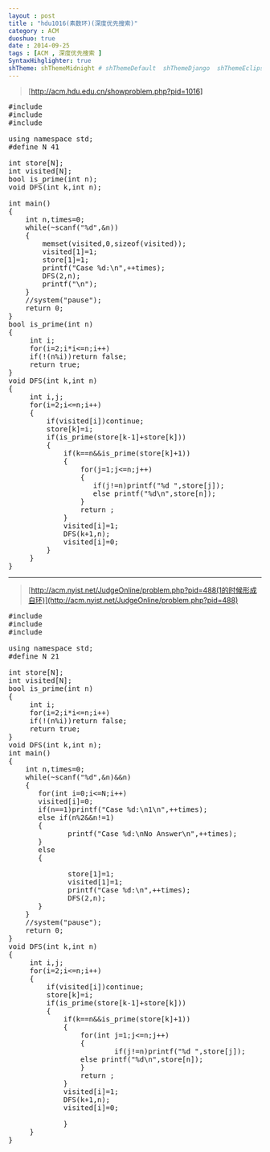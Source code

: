 ```yaml
---
layout : post
title : "hdu1016(素数环)(深度优先搜索)"
category : ACM
duoshuo: true
date : 2014-09-25
tags : [ACM , 深度优先搜索 ]
SyntaxHihglighter: true
shTheme: shThemeMidnight # shThemeDefault  shThemeDjango  shThemeEclipse  shThemeEmacs  shThemeFadeToGrey  shThemeMidnight  shThemeRDark
---
```

>[http://acm.hdu.edu.cn/showproblem.php?pid=1016]
<!-- more -->

<pre class="brush: c; ">
#include<iostream>
#include<cstdio>
#include<cstdlib>

using namespace std;
#define N 41

int store[N];
int visited[N];
bool is_prime(int n);
void DFS(int k,int n);

int main()
{
    int n,times=0;
    while(~scanf("%d",&n))
    {
        memset(visited,0,sizeof(visited));
        visited[1]=1;
        store[1]=1;
        printf("Case %d:\n",++times);
        DFS(2,n);
        printf("\n");
    }
    //system("pause");
    return 0;
}
bool is_prime(int n)
{
     int i;
     for(i=2;i*i<=n;i++)
     if(!(n%i))return false;
     return true;
}
void DFS(int k,int n)
{
     int i,j;
     for(i=2;i<=n;i++)
     {
         if(visited[i])continue;
         store[k]=i;
         if(is_prime(store[k-1]+store[k]))
         {
             if(k==n&&is_prime(store[k]+1))
             {
                 for(j=1;j<=n;j++)
                 {
                    if(j!=n)printf("%d ",store[j]);
                    else printf("%d\n",store[n]);
                 }
                 return ;
             }
             visited[i]=1;
             DFS(k+1,n);
             visited[i]=0;
         }
     }
}
</pre>
---
>[http://acm.nyist.net/JudgeOnline/problem.php?pid=488(1的时候形成自环)](http://acm.nyist.net/JudgeOnline/problem.php?pid=488)
<pre class="brush: c; ">
#include<iostream>
#include<cstdlib>
#include<cstdio>

using namespace std;
#define N 21

int store[N];
int visited[N];
bool is_prime(int n)
{
     int i;
     for(i=2;i*i<=n;i++)
     if(!(n%i))return false;
     return true;
}
void DFS(int k,int n);
int main()
{
    int n,times=0;
    while(~scanf("%d",&n)&&n)
    {
       for(int i=0;i<=N;i++)
       visited[i]=0;
       if(n==1)printf("Case %d:\n1\n",++times);
       else if(n%2&&n!=1)
       {
              printf("Case %d:\nNo Answer\n",++times);
       }
       else
       {
              
              store[1]=1;
              visited[1]=1;
              printf("Case %d:\n",++times);
              DFS(2,n);
       }
    }
    //system("pause");
    return 0;
}
void DFS(int k,int n)
{
     int i,j;
     for(i=2;i<=n;i++)
     {
         if(visited[i])continue;
         store[k]=i;
         if(is_prime(store[k-1]+store[k]))
         {
             if(k==n&&is_prime(store[k]+1))
             {
                 for(int j=1;j<=n;j++)
                 {
                         if(j!=n)printf("%d ",store[j]);
                 else printf("%d\n",store[n]);
                 }
                 return ;
             }
             visited[i]=1;
             DFS(k+1,n);
             visited[i]=0;
             
             }
     }
}
</pre>
